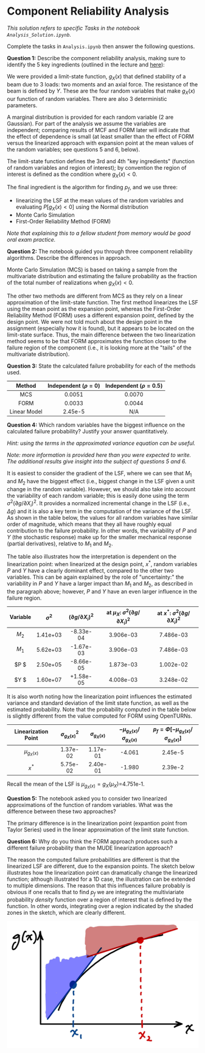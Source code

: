 # Component Reliability Analysis

_This solution refers to specific Tasks in the notebook `Analysis_Solution.ipynb`._

Complete the tasks in `Analysis.ipynb` then answer the following questions.

**Question 1:** Describe the component reliability analysis, making sure to identify the 5 key ingredients (outlined in the lecture and [here](https://teachbooks.github.io/HOS-workbook/2024/component/overview.html)):

We were provided a limit-state function, $g_X(x)$ that defined stability of a beam due to 3 loads: two moments and an axial force. The resistance of the beam is defined by $Y$. These are the four random variables that make $g_X(x)$ our function of random variables. There are also 3 deterministic parameters.

A marginal distribution is provided for each random variable (2 are Gaussian). For part of the analysis we assume the variables are independent; comparing results of MCF and FORM later will indicate that the effect of dependence is small (at least smaller than the effect of FORM versus the linearized approach with expansion point at the mean values of the random variables; see questions 5 and 6, below).

The limit-state function defines the 3rd and 4th "key ingredients" (function of random variables and region of interest); by convention the region of interest is defined as the condition where $g_X(x)<0$.

The final ingredient is the algorithm for finding $p_f$, and we use three:
- linearizing the LSF at the mean values of the random variables and evaluating $P[g_X(x)<0]$ using the Normal distribution
- Monte Carlo Simulation
- First-Order Reliability Method (FORM)

_Note that explaining this to a fellow student from memory would be good oral exam practice._

**Question 2:** The notebook guided you through three component reliability algorithms. Describe the differences in approach.

Monte Carlo Simulation (MCS) is based on taking a sample from the multivariate distribution and estimating the failure probability as the fraction of the total number of realizations when $g_X(x)<0$.

The other two methods are different from MCS as they rely on a linear approximation of the limit-state function. The first method linearizes the LSF using the mean point as the expansion point, whereas the First-Order Reliability Method (FORM) uses a different expansion point, defined by the design point. We were not told much about the design point in the assignment (especially how it is found), but it appears to be located on the limit-state surface. Thus, the main difference between the two linearization method seems to be that FORM approximates the function closer to the failure region of the component (i.e., it is looking more at the "tails" of the multivariate distribution).

**Question 3:** State the calculated failure probability for each of the methods used.

| Method | Independent ($\rho=0$) | Independent ($\rho=0.5$) |
| :---: | :---: | :---: |
| MCS | 0.0051 | 0.0070 |
| FORM | 0.0033 | 0.0044 |
| Linear Model | 2.45e-5 | N/A |

**Question 4:** Which random variables have the biggest influence on the calculated failure probability? Justify your answer quantitatively.

_Hint: using the terms in the approximated variance equation can be useful._

_Note: more information is provided here than you were expected to write. The additional results give insight into the subject of questions 5 and 6._

It is easiest to consider the gradient of the LSF, where we can see that $M_1$ and $M_2$ have the biggest effect (i.e., biggest change in the LSF given a unit change in the random variable). However, we should also take into account the variability of each random variable; this is easily done using the term $\sigma^2 (\partial g / \partial X_i)^2$. It provides a normalized incremental change in the LSF (i.e., $\Delta g$) and it is also a key term in the computation of the variance of the LSF. As shown in the table below, the values for all random variables have similar order of magnitude, which means that they all have roughly equal contribution to the failure probability. In other words, the variability of $P$ and $Y$ (the stochastic response) make up for the smaller mechanical response (partial derivatives), relative to $M_1$ and $M_2$.

The table also illustrates how the interpretation is dependent on the linearization point: when linearized at the design point, $x^*$, random variables $P$ and $Y$ have a clearly dominant effect, compared to the other two variables. This can be again explained by the role of "uncertainty:" the variability in $P$ and $Y$ have a larger impact than $M_1$ and $M_2$, as described in the paragraph above; however, $P$ and $Y$ have an even larger influence in the failure region. 

| Variable | $\sigma^2$ | $(\partial g / \partial X_i)^2$ | at $\mu_X$: $\sigma^2 ( \partial g / \partial X_i)^2$ | at $x^*$: $\sigma^2 (\partial g / \partial X_i)^2$ |
| :---: | :---: | :---: | :---: | :---: |
| $M_2$ | 1.41e+03 | -8.33e-04 | 3.906e-03 | 7.486e-03 |
| $M_1$ | 5.62e+03 | -1.67e-03 | 3.906e-03 | 7.486e-03 |
| $P  $ | 2.50e+05 | -8.66e-05 | 1.873e-03 | 1.002e-02 |
| $Y  $ | 1.60e+07 | +1.58e-05 | 4.008e-03 | 3.248e-02 |

It is also worth noting how the linearization point influences the estimated variance and standard deviation of the limit state function, as well as the estimated probability. Note that the probability computed in the table below is slightly different from the value computed for FORM using OpenTURNs.

| Linearization Point | $\sigma_{g_X(x)}^2$ | $\sigma_{g_X(x)}$ | $-\mu_{g_X(x)}/\sigma_{g_X(x)}$ | $p_f=\Phi[-\mu_{g_X(x)}/\sigma_{g_X(x)}]$ |
| :---: | :---: | :---: | :---: | :---: |
| $\mu_{g_X(x)}$ | 1.37e-02 | 1.17e-01 | -4.061 | 2.45e-5 |
| $x^*$ | 5.75e-02 | 2.40e-01 | -1.980 | 2.39e-2 |

Recall the mean of the LSF is $\mu_{g_X(x)}=g_X(\mu_X)$=4.751e-1.

**Question 5:** The notebook asked you to consider two linearized approximations of the function of random variables. What was the difference between these two approaches?

The primary difference is in the linearization point (expantion point from Taylor Series) used in the linear approximation of the limit state function.

**Question 6:** Why do you think the FORM approach produces such a different failure probability than the MUDE linearization approach?

The reason the computed failure probabilities are different is that the linearized LSF are different, due to the expansion points. The sketch below illustrates how the linearization point can dramatically change the linearized function; although illustrated for a 1D case, the illustration can be extended to multiple dimensions. The reason that this influences failure probably is obvious if one recalls that to find $p_f$ we are integrating the multiviariate probability _density_ function over a region of interest that is defined by the function. In other words, integrating over a region indicated by the shaded zones in the sketch, which are clearly different.

![sketch](./sketch.jpg)